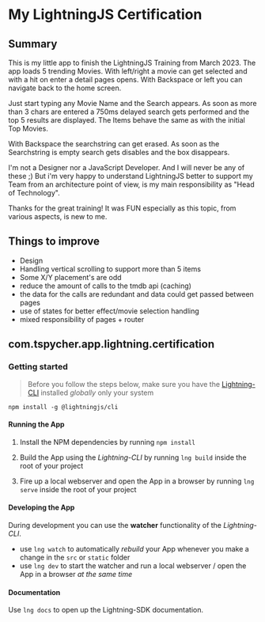 # My LightningJS Certification

## Summary
This is my little app to finish the LightningJS Training from March 2023. The app 
loads 5 trending Movies. With left/right a movie can get selected and with a hit on
enter a detail pages opens. With Backspace or left you can navigate back to the home screen.

Just start typing any Movie Name and the Search appears. As soon as more than 3 chars are entered
a 750ms delayed search gets performed and the top 5 results are displayed. The Items behave the same 
as with the initial Top Movies.

With Backspace the searchstring can get erased. As soon as the Searchstring is empty 
search gets disables and the box disappears.

I'm not a Designer nor a JavaScript Developer. And I will never be any of these ;) But i'm very
happy to understand LightningJS better to support my Team from an architecture point of view, is 
my main responsibility as "Head of Technology".

Thanks for the great training! It was FUN especially as this topic, from various aspects, is new to me.

## Things to improve

* Design
* Handling vertical scrolling to support more than 5 items
* Some X/Y placement's are odd
* reduce the amount of calls to the tmdb api (caching)
* the data for the calls are redundant and data could get passed between pages
* use of states for better effect/movie selection handling
* mixed responsibility of pages + router

## com.tspycher.app.lightning.certification

### Getting started

> Before you follow the steps below, make sure you have the
[Lightning-CLI](https://rdkcentral.github.io/Lightning-CLI/#/) installed _globally_ only your system

```
npm install -g @lightningjs/cli
```

#### Running the App

1. Install the NPM dependencies by running `npm install`

2. Build the App using the _Lightning-CLI_ by running `lng build` inside the root of your project

3. Fire up a local webserver and open the App in a browser by running `lng serve` inside the root of your project

#### Developing the App

During development you can use the **watcher** functionality of the _Lightning-CLI_.

- use `lng watch` to automatically _rebuild_ your App whenever you make a change in the `src` or  `static` folder
- use `lng dev` to start the watcher and run a local webserver / open the App in a browser _at the same time_

#### Documentation

Use `lng docs` to open up the Lightning-SDK documentation.
